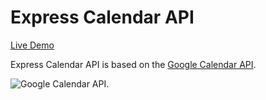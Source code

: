 # Express Calendar API
[Live Demo](https://expresscalendarapi.onrender.com/)

Express Calendar API is based on the [Google Calendar API](https://developers.google.com/calendar/api/guides/overview).

![Google Calendar API.](https://developers.google.com/static/calendar/api/images/calendars-events.png)